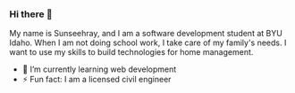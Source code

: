 ### Hi there 👋
My name is Sunseehray, and I am a software development student at BYU Idaho. When I am not doing school work, I take care of my family's needs. I want to use my skills to build technologies for home management.

* 🌱 I’m currently learning web development
* ⚡ Fun fact: I am a licensed civil engineer
<!--
**sunseehray/sunseehray** is a ✨ _special_ ✨ repository because its `README.md` (this file) appears on your GitHub profile.

Here are some ideas to get you started:

- 🔭 I’m currently working on ...
- 🌱 I’m currently learning ...
- 👯 I’m looking to collaborate on ...
- 🤔 I’m looking for help with ...
- 💬 Ask me about ...
- 📫 How to reach me: ...
- 😄 Pronouns: ...
- ⚡ Fun fact: ...
-->
